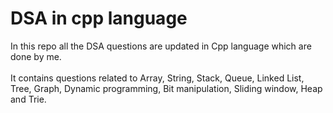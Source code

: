 # DSA in cpp language

In this repo all the DSA questions are updated in Cpp language which are done by me. </br></br>
It contains questions related to Array, String, Stack, Queue, Linked List, Tree, Graph, Dynamic programming, Bit manipulation, Sliding window, Heap and Trie.

